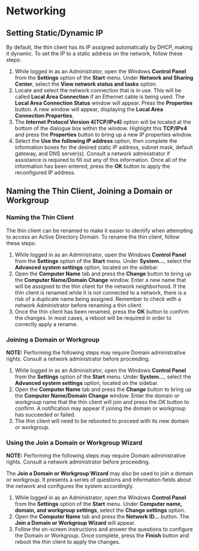 # Networking

## Setting Static/Dynamic IP

By default, the thin client has its IP assigned automatically by DHCP, making it dynamic.  To set the IP to a static address on the network, follow these steps:

1. While logged in as an Administrator, open the Windows **Control Panel** from the **Settings** option of the **Start** menu.  Under **Network and Sharing Center**, select the **View network status and tasks** option.
2. Locate and select the network connection that is in use.  This will be called **Local Area Connection** if an Ethernet cable is being used.  The **Local Area Connection Status** window will appear. Press the **Properties** button.  A new window will appear, displaying the **Local Area Connection Properties**.
3. The **Internet Protocol Version 4(TCP/IPv4)** option will be located at the bottom of the dialogue box within the window.  Highlight this **TCP/IPv4** and press the **Properties** button to bring up a new IP properties window.
4. Select the **Use the following IP address** option, then complete the information boxes for the desired static IP address, subnet mask, default gateway, and DNS server(s).  Consult a network administrator if assistance is required to fill out any of this information.  Once all of the information has been entered, press the **OK** button to apply the reconfigured IP address.
	
## Naming the Thin Client, Joining a Domain or Workgroup

### Naming the Thin Client

The thin client can be renamed to make it easier to identify when attempting to access an Active Directory Domain.  To rename the thin client, follow these steps:

1. While logged in as an Administrator, open the Windows **Control Panel** from the **Settings** option of the **Start** menu.  Under **System...**, select the **Advanced system settings** option, located on the sidebar.
2. Open the **Computer Name** tab and press the **Change** button to bring up the **Computer Name/Domain Change** window.  Enter a new name that will be assigned to the thin client for the network neighborhood.  If the thin client is renamed while it is not connected to a network, there is a risk of a duplicate name being assigned.  Remember to check with a network Administrator before renaming a thin client.
3. Once the thin client has been renamed, press the **OK** button to confirm the changes.  In most cases, a reboot will be required in order to correctly apply a rename.

### Joining a Domain or Workgroup

**NOTE:** Performing the following steps may require Domain administrative rights.  Consult a network administrator before proceeding.
	
1. While logged in as an Administrator, open the Windows **Control Panel** from the **Settings** option of the **Start** menu.  Under **System...**, select the **Advanced system settings** option, located on the sidebar.
2. Open the **Computer Name** tab and press the **Change** button to bring up the **Computer Name/Domain Change** window.  Enter the domain or workgroup name that the thin client will join and press the *OK* button to confirm.  A notification may appear if joining the domain or workgroup has succeeded or failed.
3. The thin client will need to be rebooted to proceed with its new domain or workgroup.

### Using the Join a Domain or Workgroup Wizard

**NOTE:** Performing the following steps may require Domain administrative rights.  Consult a network administrator before proceeding.

The **Join a Domain or Workgroup Wizard** may also be used to join a domain or workgroup.  It presents a series of questions and information fields about the network and configures the system accordingly.
	
1. While logged in as an Administrator, open the Windows **Control Panel** from the **Settings** option of the **Start** menu.  Under **Computer name, domain, and workgroup settings**, select the **Change settings** option.
2. Open the **Computer Name** tab and press the **Network ID...** button.  The **Join a Domain or Workgroup Wizard** will appear.
3. Follow the on-screen instructions and answer the questions to configure the Domain or Workgroup.  Once complete, press the **Finish** button and reboot the thin client to apply the changes.
